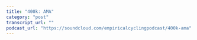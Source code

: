 ```yaml
---
title: "400k: AMA"
category: "post"
transcript_url: ""
podcast_url: "https://soundcloud.com/empiricalcyclingpodcast/400k-ama"
---
```

